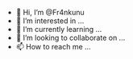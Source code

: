 - 👋 Hi, I’m @Fr4nkunu
- 👀 I’m interested in ...
- 🌱 I’m currently learning ...
- 💞️ I’m looking to collaborate on ...
- 📫 How to reach me ...

<!---
Fr4nkunu/Fr4nkunu is a ✨ special ✨ repository because its `README.md` (this file) appears on your GitHub profile.
You can click the Preview link to take a look at your changes.
--->
